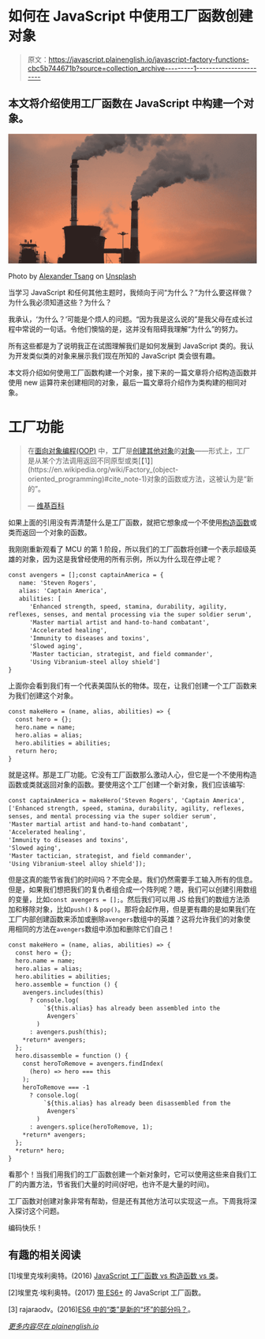 # 如何在 JavaScript 中使用工厂函数创建对象

> 原文：<https://javascript.plainenglish.io/javascript-factory-functions-cbc5b744671b?source=collection_archive---------1----------------------->

## 本文将介绍使用工厂函数在 JavaScript 中构建一个对象。

![](img/b297e312f46a086dc6f3f2b33b19429d.png)

Photo by [Alexander Tsang](https://unsplash.com/@alexander_tsang?utm_source=medium&utm_medium=referral) on [Unsplash](https://unsplash.com?utm_source=medium&utm_medium=referral)

当学习 JavaScript 和任何其他主题时，我倾向于问“为什么？”为什么要这样做？为什么我必须知道这些？为什么？

我承认，‘为什么？’可能是个烦人的问题。“因为我是这么说的”是我父母在成长过程中常说的一句话。令他们懊恼的是，这并没有阻碍我理解“为什么”的努力。

所有这些都是为了说明我正在试图理解我们是如何发展到 JavaScript 类的。我认为开发类似类的对象来展示我们现在所知的 JavaScript 类会很有趣。

本文将介绍如何使用工厂函数构建一个对象，接下来的一篇文章将介绍构造函数并使用 new 运算符来创建相同的对象，最后一篇文章将介绍作为类构建的相同对象。

# 工厂功能

> 在[面向对象编程(OOP)](https://en.wikipedia.org/wiki/Object-oriented_programming) 中，**工厂**是[创建其他对象](https://en.wikipedia.org/wiki/Object_creation)的[对象](https://en.wikipedia.org/wiki/Object_(computer_science))——形式上，工厂是从某个方法调用返回不同原型或类[【1】](https://en.wikipedia.org/wiki/Factory_(object-oriented_programming)#cite_note-1)对象的函数或方法，这被认为是“新的”。
> 
> — [维基百科](https://en.wikipedia.org/wiki/Factory_(object-oriented_programming))

如果上面的引用没有弄清楚什么是工厂函数，就把它想象成一个不使用[构造函数](https://developer.mozilla.org/en-US/docs/Web/JavaScript/Reference/Operators/new)或类而返回一个对象的函数。

我刚刚重新观看了 MCU 的第 1 阶段，所以我们的工厂函数将创建一个表示超级英雄的对象，因为这是我曾经使用的所有示例，所以为什么现在停止呢？

```
const avengers = [];const captainAmerica = {
   name: 'Steven Rogers',
   alias: 'Captain America',
   abilities: [
      'Enhanced strength, speed, stamina, durability, agility, reflexes, senses, and mental processing via the super soldier serum',
      'Master martial artist and hand-to-hand combatant',
      'Accelerated healing',
      'Immunity to diseases and toxins',
      'Slowed aging', 
      'Master tactician, strategist, and field commander',
      'Using Vibranium-steel alloy shield']
}
```

上面你会看到我们有一个代表美国队长的物体。现在，让我们创建一个工厂函数来为我们创建这个对象。

```
const makeHero = (name, alias, abilities) => {
  const hero = {};
  hero.name = name;
  hero.alias = alias;
  hero.abilities = abilities;
  return hero;
}
```

就是这样。那是工厂功能。它没有工厂函数那么激动人心，但它是一个不使用构造函数或类就返回对象的函数。要使用这个工厂创建一个新对象，我们应该编写:

```
const captainAmerica = makeHero('Steven Rogers', 'Captain America', ['Enhanced strength, speed, stamina, durability, agility, reflexes, senses, and mental processing via the super soldier serum',
'Master martial artist and hand-to-hand combatant',
'Accelerated healing',
'Immunity to diseases and toxins',
'Slowed aging',
'Master tactician, strategist, and field commander',
'Using Vibranium-steel alloy shield']);
```

但是这真的能节省我们的时间吗？不完全是。我们仍然需要手工输入所有的信息。但是，如果我们想把我们的复仇者组合成一个阵列呢？嗯，我们可以创建引用数组的变量，比如`const avengers = [];`。然后我们可以用 JS 给我们的数组方法添加和移除对象，比如`push()` & `pop()`。那将会起作用，但是更有趣的是如果我们在工厂内部创建函数来添加或删除`avengers`数组中的英雄？这将允许我们的对象使用相同的方法在`avengers`数组中添加和删除它们自己！

```
const makeHero = (name, alias, abilities) => {
  const hero = {};
  hero.name = name;
  hero.alias = alias;
  hero.abilities = abilities;
  hero.assemble = function () {
    avengers.includes(this)
      ? console.log(
          `${this.alias} has already been assembled into the
           Avengers`
        )
      : avengers.push(this);
    *return* avengers;
  };
  hero.disassemble = function () {
    const heroToRemove = avengers.findIndex(
      (hero) => hero === this
    );
    heroToRemove === -1
      ? console.log(
          `${this.alias} has already been disassembled from the
           Avengers`
        )
      : avengers.splice(heroToRemove, 1);
    *return* avengers;
  };
  *return* hero;
}
```

看那个！当我们用我们的工厂函数创建一个新对象时，它可以使用这些来自我们工厂的内置方法，节省我们大量的时间(好吧，也许不是大量的时间)。

工厂函数对创建对象非常有帮助，但是还有其他方法可以实现这一点。下周我将深入探讨这个问题。

编码快乐！

## 有趣的相关阅读

[1]埃里克埃利奥特。(2016) [JavaScript 工厂函数 vs 构造函数 vs 类](https://medium.com/javascript-scene/javascript-factory-functions-vs-constructor-functions-vs-classes-2f22ceddf33e)。

[2]埃里克·埃利奥特。(2017) [带 ES6+](https://medium.com/javascript-scene/javascript-factory-functions-with-es6-4d224591a8b1) 的 JavaScript 工厂函数。

[3] rajaraodv。(2016)[ES6 中的“类”是新的“坏”的部分吗？](https://medium.com/@rajaraodv/is-class-in-es6-the-new-bad-part-6c4e6fe1ee65)。

[*更多内容尽在 plainenglish.io*](http://plainenglish.io/)